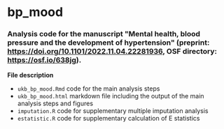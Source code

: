 # bp_mood
### Analysis code for the manuscript "Mental health, blood pressure and the development of hypertension" (preprint: https://doi.org/10.1101/2022.11.04.22281936, OSF directory: https://osf.io/638jg).


**File description**
- `ukb_bp_mood.Rmd`  code for the main analysis steps
- `ukb_bp_mood.html` markdown file including the output of the main analysis steps and figures
- `imputation.R` code for supplementary multiple imputation analysis
- `estatistic.R` code for supplementary calculation of E statistics
